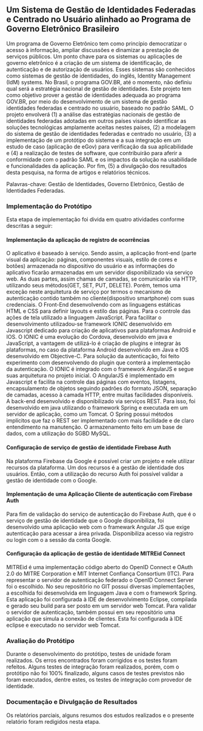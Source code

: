 ## Um Sistema de Gestão de Identidades Federadas e Centrado no Usuário alinhado ao Programa de Governo Eletrônico Brasileiro

Um programa de Governo Eletrônico tem como princípio democratizar o acesso à informação, ampliar discussões e dinamizar a prestação de serviços públicos. Um ponto chave para os sistemas ou aplicações de governo eletrônico é a criação de um sistema de identificação, de autenticação e de autorização de usuários. Esses sistemas são conhecidos como sistemas de gestão de identidades, do inglês, Identity Management (IdM) systems. No Brasil, o programa GOV.BR, até o momento, não definiu qual será a estratégia nacional de gestão de identidades. Este projeto tem como objetivo prover a gestão de identidades adequada ao programa GOV.BR, por meio do desenvolvimento de um sistema de gestão identidades federadas e centrado no usuário, baseado no padrão SAML. O projeto envolverá (1) a análise das estratégias nacionais de gestão de identidades federadas adotadas em outros países visando identificar as soluções tecnológicas amplamente aceitas nestes países, (2) a modelagem do sistema de gestão de identidades federadas e centrado no usuário, (3) a implementação de um protótipo do sistema e a sua integração em um estudo de caso (aplicação de eGov) para verificação da sua aplicabilidade e (4) a realização de testes de software, que contribuirão para aferir a conformidade com o padrão SAML e os impactos da solução na usabilidade e funcionalidades da aplicação. Por fim, (5) a divulgação dos resultados desta pesquisa, na forma de artigos e relatórios técnicos.

Palavras-chave: Gestão de Identidades, Governo Eletrônico, Gestão de Identidades Federadas.

### Implementação do Protótipo
Esta etapa de implementação foi divida em quatro atividades conforme descritas a seguir:
#### Implementação da aplicação de registro de ocorrências
O aplicativo é baseado à serviço. Sendo assim, a aplicação front-end (parte visual da aplicação: páginas, componentes visuais, estilo de cores e botões) armazenada no dispositivo do usuário e as informações do aplicativo ficarão armazenadas em um servidor disponibilizado via serviço web. As duas partes, assim chamas de camadas, se comunicarão via HTTP, utilizando seus métodos(GET, SET, PUT, DELETE). Porém, temos uma exceção neste arquitetura de serviço por termos o mecanismo de autenticação contido também no cliente(dispositivo smartphone) com suas credenciais. 
O Front-End desenvolvendo com as linguagens estáticas HTML e CSS para definir layouts e estilo das páginas. Para o controle das ações de tela utilizado a linguagem JavaScript. Para facilitar o desenvolvimento utilizadou-se framework IONIC desenvolvido em Javascript dedicado para criação de aplicativos para plataformas Android e IOS. O IONIC é uma evolução do Cordova, desenvolvido em java e JavaScript, a vantagem de utilizá-lo é criação de plugins e integrar às plataformas, no caso da plataforma Android desenvolvido em Java e IOS desenvolvido em Objective-C. Para solução da autenticação, foi feito experimento com desenvolvendo do plugin que conterá a implementação da autenticação. O IONIC é integrado com o framework AngularJS e segue suas arquitetura no projeto inicial. O AngularJS é implementado em Javascript e facilita na controle das páginas com eventos, listagens, encapsulamento de objetos seguindo padrões do formato JSON, separação de camadas, acesso à camada HTTP, entre muitas facilidades disponíveis.
A back-end desenvolvido e disponibilizado via serviços REST. Para isso, foi desenvolvido em java utilizando o framework Spring e executada em um servidor de aplicação, como um Tomcat. O Spring possui métodos implícitos que faz o REST ser implementado com mais facilidade e de claro entendimento na manutenção. O armazenamento feito em um base de dados, com a utilização do SGBD MySQL.
#### Configuração de serviço de gestão de identidade Firebase Auth
Na plataforma Firebase da Google é possível criar um projeto e nele utilizar recursos da plataforma. Um dos recursos é a gestão de identidade dos usuários. Então, com a utilização do recurso Auth foi possível validar a gestão de identidade com o Google. 
#### Implementação de uma Aplicação Cliente de autenticação com Firebase Auth
Para fim de validação do serviço de autenticação do Firebase Auth, que é o serviço de gestão de identidade que o Google disponibiliza, foi desenvolvido uma aplicação web com o framewark Angular JS que exige autenticação para acessar a área privada. Disponibiliza acesso via registro ou login com o a sessão da conta Google.
#### Configuração da aplicação de gestão de identidade MITREid Connect
MITREid é uma implementação código aberto do OpenID Connect e OAuth 2.0 do MITRE Corporation e MIT Internet Confiança Consortium (ITC). Para representar o servidor de autenticação federado o OpenID Connect Server foi o escolhido. No seu repositório no GIT possui diversas implementações, a escolhida foi desenvolvida em linguagem Java e com o framework Spring. Esta aplicação foi configurada à IDE de desenvolvimento Eclipse, compilada e gerado seu build para ser posto em um servidor web Tomcat. Para validar o servidor de autenticação, também possui em seu repositório uma aplicação que simula a conexão de clientes. Esta foi configurada à IDE eclipse e executado no servidor web Tomcat.
### Avaliação do Protótipo
Durante o desenvolvimento do protótipo, testes de unidade foram realizados. Os erros encontrados foram corrigidos e os testes foram refeitos. Alguns testes de integração foram realizados, porém, com o protótipo não foi 100% finalizado, alguns casos de testes previstos não foram executados, dentre estes, os testes de integração com provedor de identidade.
### Documentação e Divulgação de Resultados
Os relatórios parciais, alguns resumos dos estudos realizados e o presente relatório foram redigidos nesta etapa.

